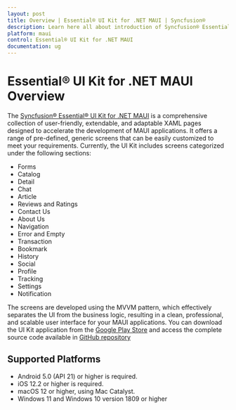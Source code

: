 ```yaml
---
layout: post
title: Overview | Essential® UI Kit for .NET MAUI | Syncfusion®
description: Learn here all about introduction of Syncfusion® Essential Studio® Essential® UI Kit for .NET MAUI, its elements and more.
platform: maui
control: Essential® UI Kit for .NET MAUI
documentation: ug
---
```


# Essential® UI Kit for .NET MAUI Overview

The [Syncfusion® Essential® UI Kit for .NET MAUI](https://github.com/syncfusion/essential-ui-kit-for-.net-maui) is a comprehensive collection of user-friendly, extendable, and adaptable XAML pages designed to accelerate the development of MAUI applications. It offers a range of pre-defined, generic screens that can be easily customized to meet your requirements. Currently, the UI Kit includes screens categorized under the following sections:

* Forms
* Catalog
* Detail
* Chat
* Article
* Reviews and Ratings
* Contact Us
* About Us
* Navigation
* Error and Empty
* Transaction
* Bookmark
* History
* Social
* Profile
* Tracking
* Settings
* Notification

The screens are developed using the MVVM pattern, which effectively separates the UI from the business logic, resulting in a clean, professional, and scalable user interface for your MAUI applications. You can download the UI Kit application from the [Google Play Store](https://play.google.com/store/apps/details?id=com.syncfusion.essentialmauiuikit) and access the complete source code available in [GitHub repository](https://github.com/syncfusion/essential-ui-kit-for-.net-maui)

## Supported Platforms

* Android 5.0 (API 21) or higher is required.
* iOS 12.2 or higher is required.
* macOS 12 or higher, using Mac Catalyst.
* Windows 11 and Windows 10 version 1809 or higher